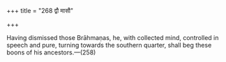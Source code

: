 +++
title = "268 द्वौ मासौ"

+++

Having dismissed those Brāhmaṇas, he, with collected mind, controlled in speech and pure, turning towards the southern quarter, shall beg these boons of his ancestors.—(258)